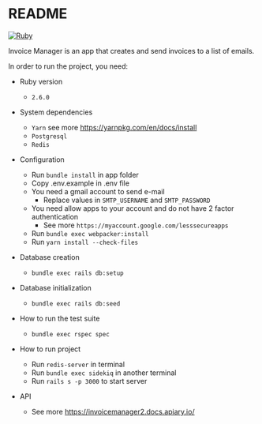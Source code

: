 # README

[![Ruby](https://github.com/douglasfeitosa/invoice_manager/actions/workflows/ruby.yml/badge.svg)](https://github.com/douglasfeitosa/invoice_manager/actions/workflows/ruby.yml)

Invoice Manager is an app that creates and send invoices to a list of emails.

In order to run the project, you need:

* Ruby version
  * `2.6.0`

* System dependencies
  * `Yarn` see more https://yarnpkg.com/en/docs/install
  * `Postgresql`
  * `Redis`

* Configuration
  * Run `bundle install` in app folder
  * Copy .env.example in .env file
  * You need a gmail account to send e-mail
    * Replace values in `SMTP_USERNAME` and `SMTP_PASSWORD`
  * You need allow apps to your account and do not have 2 factor authentication
    * See more `https://myaccount.google.com/lesssecureapps`
  * Run `bundle exec webpacker:install`
  * Run `yarn install --check-files`
  
* Database creation
  * `bundle exec rails db:setup`

* Database initialization
  * `bundle exec rails db:seed` 

* How to run the test suite
  * `bundle exec rspec spec`

* How to run project
  * Run `redis-server` in terminal
  * Run `bundle exec sidekiq` in another terminal
  * Run `rails s -p 3000` to start server

* API
  * See more https://invoicemanager2.docs.apiary.io/